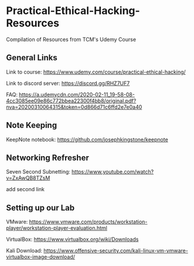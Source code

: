# Practical-Ethical-Hacking-Resources

Compilation of Resources from TCM's Udemy Course 

## General Links 

Link to course: https://www.udemy.com/course/practical-ethical-hacking/

Link to discord server: https://discord.gg/RHZ7UF7

FAQ: https://a.udemycdn.com/2020-02-11_19-58-08-4cc3085ee09e86c772bbea22300f4bb8/original.pdf?nva=20200310064315&token=0d866d71c6ffd2e7e0a40

## Note Keeping
KeepNote notebook: https://github.com/josephkingstone/keepnote

## Networking Refresher
Seven Second Subnetting: https://www.youtube.com/watch?v=ZxAwQB8TZsM

add second link

## Setting up our Lab
VMware: https://www.vmware.com/products/workstation-player/workstation-player-evaluation.html

VirtualBox: https://www.virtualbox.org/wiki/Downloads

Kali Download: https://www.offensive-security.com/kali-linux-vm-vmware-virtualbox-image-download/

